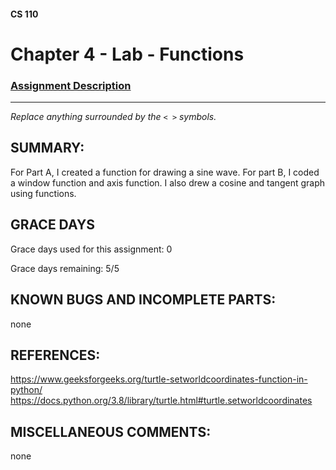 #### CS 110
# Chapter 4 - Lab - Functions

### [Assignment Description](https://docs.google.com/document/d/1V20D_upUX4MO8YmskKlRB25Yu2pCEv3-h8z4EAfrSno/edit?usp=sharing)

***

_Replace anything surrounded by the `< >` symbols._

## SUMMARY:
For Part A, I created a function for drawing a sine wave. For part B, I coded a window function and axis function. I also drew a cosine and tangent graph using functions. 

## GRACE DAYS
Grace days used for this assignment: 0

Grace days remaining: 5/5

## KNOWN BUGS AND INCOMPLETE PARTS:
  none

## REFERENCES:
https://www.geeksforgeeks.org/turtle-setworldcoordinates-function-in-python/
https://docs.python.org/3.8/library/turtle.html#turtle.setworldcoordinates

## MISCELLANEOUS COMMENTS:
 none
